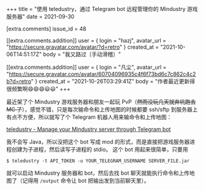 +++
title = "使用 teledustry，通过 Telegram bot 远程管理你的 Mindustry 游戏服务器"
date = 2021-09-30

[extra.comments]
issue_id = 48

[[extra.comments.addition]]
user = { login = "hazj", avatar_url = "https://secure.gravatar.com/avatar/?d=retro" }
created_at = "2021-10-06T14:51:17Z"
body = "我又路过〔手动滑稽〕"

[[extra.comments.addition]]
user = { login = "凡尘", avatar_url = "https://secure.gravatar.com/avatar/60704096935c4f6f73bd6c7c862c4c2b?d=retro" }
created_at = "2021-10-26T03:29:41Z"
body = "作者最近更新得很频繁啊😄😄😄😃😃"
+++

最近架了个 Mindustry 游戏服务器和朋友一起玩 PvP（~~然而没玩几天就弃坑跑去 MC 了~~），感觉不错，只是每次输命令和上传地图的时候都要 ssh/sftp 到服务器上有点不方便，所以就写了个 Telegram 机器人用来输命令和上传地图：

[teledustry - Manage your Mindustry server through Telegram bot](https://github.com/EAimTY/teledustry)

我不会写 Java，所以没把这个 bot 写成 mod 的形式，而是直接把游戏服务器进程创建为子进程，然后读写子进程的 stdio。
这个 bot 用起来很简单，只要用

`$ teledustry -t API_TOKEN -u YOUR_TELEGRAM_USERNAME SERVER_FILE.jar`

就可以启动 Mindustry 服务器和 bot，然后去找 bot 聊天就能执行命令和上传地图了（记得用 `/output` 命令让 bot 把输出发到当前聊天里）。
